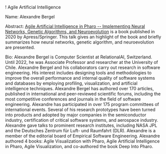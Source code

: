 ! Agile Artificial Intelligence

Name: Alexandre Bergel

Abstract: [Agile Artificial Intelligence in Pharo -- Implementing Neural Networks, Genetic Algorithms, and Neuroevolution](https://link.springer.com/book/10.1007/978-1-4842-5384-7) is a book published in 2020 by Apress/Springer. This talk gives an highlight of the book and briefly summarizes how neural networks, genetic algorithm, and neuroevolution are presented. 

Bio: Alexandre Bergel is Computer Scientist at RelationalAI, Switzerland. Until 2022, he was Associate Professor and researcher at the University of Chile. Alexandre Bergel and his collaborators carry out research in software engineering. His interest includes designing tools and methodologies to improve the overall performance and internal quality of software systems and databases by employing profiling, visualization, and artificial intelligence techniques. Alexandre Bergel has authored over 170 articles, published in international and peer-reviewed scientific forums, including the most competitive conferences and journals in the field of software engineering. Alexandre has participated in over 175 program committees of international events. Several of his research prototypes have been turned into products and adopted by major companies in the semiconductor industry, certification of critical software systems, and aerospace industry. Alexandre gave talks to prominent research institutes, including NASA JPL and the Deutsches Zentrum für Luft- und Raumfahrt (DLR). Alexandre is a member of the editorial board of Empirical Software Engineering. Alexandre authored 4 books: Agile Visualization with Pharo, Agile Artificial Intelligence in Pharo, Agile Visualization, and co-authored the book Deep Into Pharo.
